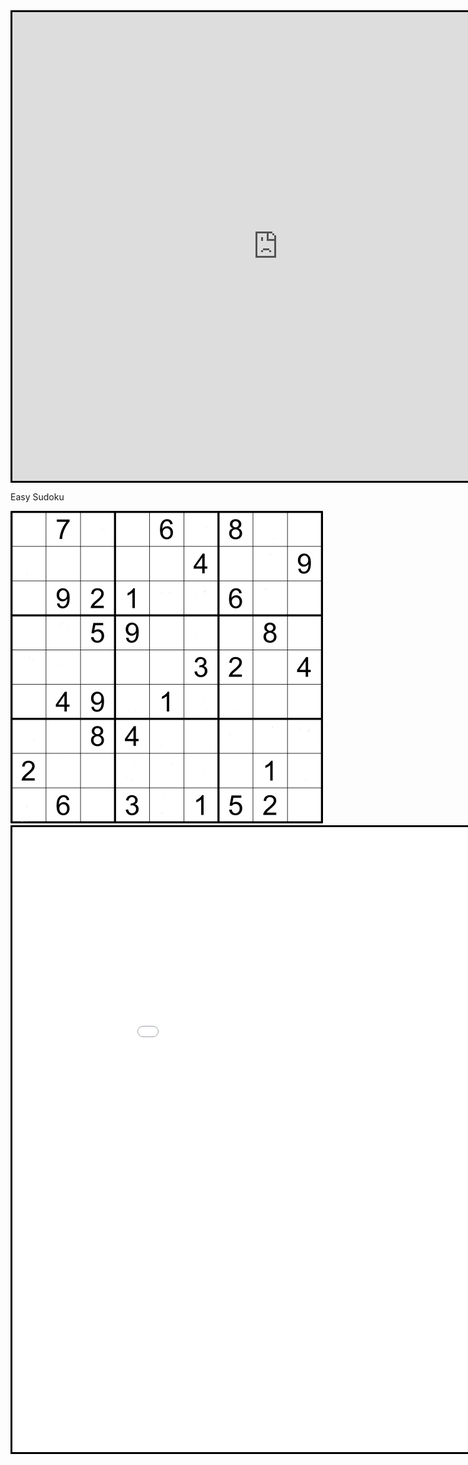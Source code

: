 <head>
  <title>Educational Math Stuff</title>
</head>
<body>
  <iframe width="850" height="750" style="border:3px solid black; margin:auto; display:block" frameborder="0" src="https://crosswordlabs.com/embed/very-easy-crossword-8"></iframe>
  <p>Easy Sudoku</p>
  <img src="IMG_0911.jpeg" alt="A Sudoku Game" height="500" width="500">
  <iframe width="1000" height="1000" style="border:3px solid black; margin:auto; display:block" frameborder="0" src="youtube.com"></iframe>
</body>
